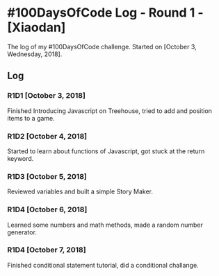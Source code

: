 # #100DaysOfCode Log - Round 1 - [Xiaodan]

The log of my #100DaysOfCode challenge. Started on [October 3, Wednesday, 2018].

## Log

### R1D1 [October 3, 2018]
Finished Introducing Javascript on Treehouse, tried to add and position items to a game.

### R1D2 [October 4, 2018]
Started to learn about functions of Javascript, got stuck at the return keyword.

### R1D3 [October 5, 2018]
Reviewed variables and built a simple Story Maker.

### R1D4 [October 6, 2018]
Learned some numbers and math methods, made a random number generator.

### R1D4 [October 7, 2018]
Finished conditional statement tutorial, did a conditional challange.
